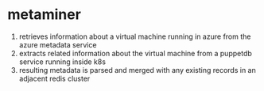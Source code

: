# metaminer

1. retrieves information about a virtual machine running in azure from the azure metadata service
1. extracts related information about the virtual machine from a puppetdb service running inside k8s
1. resulting metadata is parsed and merged with any existing records in an adjacent redis cluster
